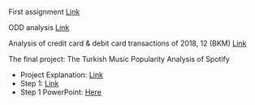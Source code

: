 First assignment [Link](mina_silahtaroglu_assignment1.html)


ODD analysis [Link](mina_odd.html)


Analysis of credit card & debit card transactions of 2018, 12 (BKM) [Link](mina_bkm.html)


The final project: The Turkish Music Popularity Analysis of Spotify
- Project Explanation: [Link](Spotify_Analysis.html)
- Step 1: [Link](Spotify_mina.html)
- Step 1 PowerPoint: [Here](Spotify_Mina_Umre.pptx)
